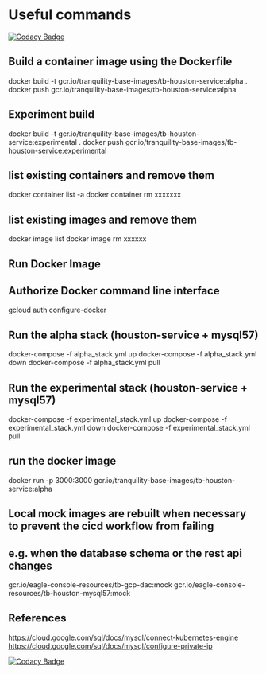 # Useful commands

[![Codacy Badge](https://api.codacy.com/project/badge/Grade/3def1d65ed474beda546f2455f127e92)](https://app.codacy.com/gh/tranquilitybase-io/tb-houston-service?utm_source=github.com&utm_medium=referral&utm_content=tranquilitybase-io/tb-houston-service&utm_campaign=Badge_Grade_Settings)

## Build a container image using the Dockerfile
docker build -t gcr.io/tranquility-base-images/tb-houston-service:alpha .
docker push gcr.io/tranquility-base-images/tb-houston-service:alpha

## Experiment build
docker build -t gcr.io/tranquility-base-images/tb-houston-service:experimental .
docker push gcr.io/tranquility-base-images/tb-houston-service:experimental

## list existing containers and remove them
docker container list -a
docker container rm xxxxxxx

## list existing images and remove them
docker image list
docker image rm xxxxxx

## Run Docker Image
## Authorize Docker command line interface
gcloud auth configure-docker

## Run the alpha stack (houston-service + mysql57)
docker-compose -f alpha_stack.yml up
docker-compose -f alpha_stack.yml down
docker-compose -f alpha_stack.yml pull

## Run the experimental stack (houston-service + mysql57)
docker-compose -f experimental_stack.yml up
docker-compose -f experimental_stack.yml down
docker-compose -f experimental_stack.yml pull

## run the docker image
docker run -p 3000:3000 gcr.io/tranquility-base-images/tb-houston-service:alpha

## Local mock images are rebuilt when necessary to prevent the cicd workflow from failing
## e.g. when the database schema or the rest api changes
gcr.io/eagle-console-resources/tb-gcp-dac:mock
gcr.io/eagle-console-resources/tb-houston-mysql57:mock

## References
<https://cloud.google.com/sql/docs/mysql/connect-kubernetes-engine>
<https://cloud.google.com/sql/docs/mysql/configure-private-ip>

[![Codacy Badge](https://api.codacy.com/project/badge/Grade/32de36097c284849b9b95ba94f6f982f)](https://www.codacy.com/gh/tranquilitybase-io/tb-houston-service?utm_source=github.com&amp;utm_medium=referral&amp;utm_content=tranquilitybase-io/tb-houston-service&amp;utm_campaign=Badge_Grade)
